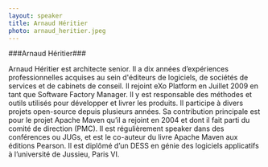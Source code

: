 ```yaml
---
layout: speaker
title: Arnaud Héritier
photo: arnaud_heritier.jpeg
---
```


###Arnaud Héritier###

Arnaud Héritier est architecte senior. Il a dix années d’expériences professionnelles acquises au sein d'éditeurs de logiciels, de sociétés de services et de cabinets de conseil.
Il rejoint eXo Platform en Juillet 2009 en tant que Software Factory Manager. Il y est responsable des méthodes et outils utilisés pour développer et livrer les produits.
Il participe à divers projets open-source depuis plusieurs années. Sa contribution principale est pour le projet Apache Maven qu’il a rejoint en 2004 et dont il fait parti du comité de direction (PMC).
Il est régulièrement speaker dans des conférences ou JUGs, et est le co-auteur du livre Apache Maven aux éditions Pearson.
Il est diplômé d’un DESS en génie des logiciels applicatifs à l’université de Jussieu, Paris VI.

